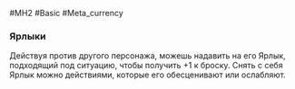 #MH2 #Basic #Meta_currency 

### **Ярлыки** 

Действуя против другого персонажа, можешь надавить на его Ярлык, подходящий под ситуацию, чтобы получить +1 к броску. Снять с себя Ярлык можно действиями, которые его обесценивают или ослабляют.